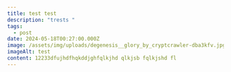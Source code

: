 ```yaml
---
title: test test
description: "trests "
tags:
  - post
date: 2024-05-18T00:27:00.000Z
image: /assets/img/uploads/degenesis__glory_by_cryptcrawler-dba3kfv.jpg
imageAlt: test
content: 12233dfujhdfhqkddjghfqlkjhd qlkjsb fqlkjshd fl
---
```

